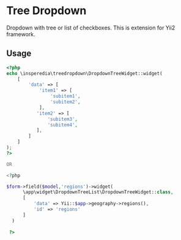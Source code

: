 # Tree Dropdown

Dropdown with tree or list of checkboxes.
This is extension for Yii2 framework. 


## Usage

```php
<?php
echo \insperedia\treedropdown\DropdownTreeWidget::widget(
    [
        'data' => [
            'item1' => [
                'subitem1',
                'subitem2',               
            ],
           'item2' => [
               'subitem3',
               'subitem4',               
           ],
        ]
    ]
);
?>

OR 

<?php

$form->field($model,'regions')->widget(
      \app\widget\DropdownTreeList\DropdownTreeWidget::class,
      [
          'data' => Yii::$app->geography->regions(),
          'id' => 'regions'
      ]
  )
                      
 ?>

```
